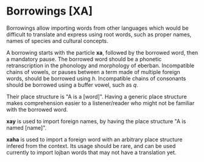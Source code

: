 # Borrowings [XA]

Borrowings allow importing words from other languages which would be difficult
to translate and express using root words, such as proper names, names of
species and cultural concepts.

A borrowing starts with the particle **xa**, followed by the borrowed word, then
a mandatory pause. The borrowed word should be a phonetic retranscription in
the phonology and morphology of eberban. Incompatible chains of vowels, or
pauses between a term made of multiple foreign words, should be borrowed using
*h*. Incompatible chains of consonants should be borrowed using a buffer vowel,
such as *q*.

Their place structure is "A is a [word]". Having a generic place structure
makes comprehension easier to a listener/reader who might not be familiar with
the borrowed word.

**xay** is used to import foreign names, by having the place structure
"A is named [name]".

**xaha** is used to import a foreign word with an arbitrary place structure
infered from the context. Its usage should be rare, and can be used currently
to import lojban words that may not have a translation yet.